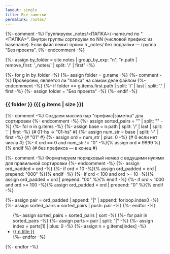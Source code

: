 ```yaml
---
layout: single
title: Все заметки
permalink: /notes/
---
```


{%- comment -%}
Группируем _notes/<ПАПКА>/<NN>-name.md по "<ПАПКА>".
Внутри группы сортируем по NN (числовой префикс из basename).
Если файл лежит прямо в _notes/ без подпапки — группа "Без проекта".
{%- endcomment -%}

{%- assign by_folder = site.notes
  | group_by_exp: "n", "n.path | remove_first: '_notes/' | split: '/' | first" -%}

{%- for g in by_folder -%}
  {%- assign folder = g.name -%}
  {%- comment -%} Проверяем, является ли "папка" на самом деле файлом {%- endcomment -%}
  {%- if folder == g.items.first.path | split: '/' | last | split: '.' | first -%}
    {%- assign folder = "Без проекта" -%}
  {%- endif -%}

### {{ folder }} ({{ g.items | size }})

{%- comment -%}
  Создаем массив пар "префикс|заметка" для сортировки
{%- endcomment -%}
{%- assign sorted_pairs = "" | split: "" -%}
{%- for n in g.items -%}
  {%- assign base = n.path | split: '/' | last | split: '.' | first -%}   {# 01-hs -> "01-hs" #}
  {%- assign num_str = base | split: '-' | first -%}                       {# "01" #}
  {%- assign ord = num_str | plus: 0 -%}                                   {# 0 если нет числа #}
  {%- if ord == 0 and num_str != "0" -%}{% assign ord = 9999 %}{% endif %} {# без префикса — в конец #}

  {%- comment -%} Форматируем порядковый номер с ведущими нулями для правильной сортировки {%- endcomment -%}
  {%- assign ord_padded = ord -%}
  {%- if ord < 10 -%}{% assign ord_padded = ord | prepend: "000" %}{% endif -%}
  {%- if ord < 100 and ord >= 10 -%}{% assign ord_padded = ord | prepend: "00" %}{% endif -%}
  {%- if ord < 1000 and ord >= 100 -%}{% assign ord_padded = ord | prepend: "0" %}{% endif -%}

  {%- assign pair = ord_padded | append: "|" | append: forloop.index0 -%}
  {%- assign sorted_pairs = sorted_pairs | push: pair -%}
{%- endfor -%}

<ul>
{%- assign sorted_pairs = sorted_pairs | sort -%}
{%- for pair in sorted_pairs -%}
  {%- assign parts = pair | split: "|" -%}
  {%- assign index = parts[1] | plus: 0 -%}
  {%- assign n = g.items[index] -%}
  <li><a href="{{ n.url | relative_url }}">{{ n.title }}</a></li>
{%- endfor -%}
</ul>

{%- endfor -%}

